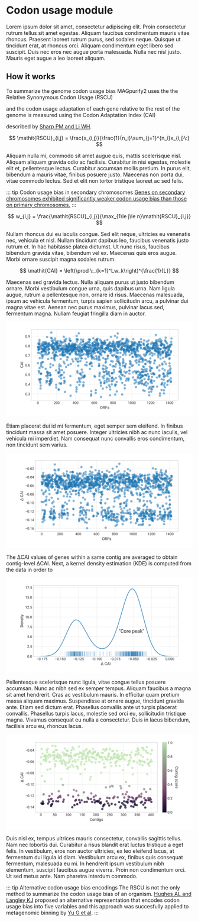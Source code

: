 # Codon usage module

Lorem ipsum dolor sit amet, consectetur adipiscing elit. Proin consectetur rutrum tellus sit amet egestas. Aliquam faucibus condimentum mauris vitae rhoncus. Praesent laoreet rutrum purus, sed sodales neque. Quisque ut tincidunt erat, at rhoncus orci. Aliquam condimentum eget libero sed suscipit. Duis nec eros nec augue porta malesuada. Nulla nec nisl justo. Mauris eget augue a leo laoreet aliquam.

## How it works

To summarize the genome codon usage bias MAGpurify2 uses the the Relative Synonymous Codon Usage (RSCU)

and the codon usage adaptation of each gene relative to the rest of the genome is measured using the Codon Adaptation Index (CAI)

described by [Sharp PM and Li WH](https://pubmed.ncbi.nlm.nih.gov/3547335/).

$$
\mathit{RSCU}_{i,j} = \frac{x_{i,j}}{\frac{1}{n_i}\sum_{j=1}^{n_i}x_{i,j}\:}
$$

Aliquam nulla mi, commodo sit amet augue quis, mattis scelerisque nisl. Aliquam aliquam gravida odio ac facilisis. Curabitur in nisi egestas, molestie elit et, pellentesque lectus. Curabitur accumsan mollis pretium. In purus elit, bibendum a mauris vitae, finibus posuere justo. Maecenas non porta dui, vitae commodo lectus. Sed et elit non tortor tristique laoreet ac sed felis.

::: tip Codon usage bias in secondary chromosomes
[Genes on secondary chromosomes exhibited significantly weaker codon usage bias than those on primary chromosomes.](https://journals.plos.org/ploscompbiol/article?id=10.1371/journal.pcbi.1000732)
:::

$$
w_{i,j} = \frac{\mathit{RSCU}_{i,j}}{\max_{1\le j\le n}\mathit{RSCU}_{i,j}}
$$

Nullam rhoncus dui eu iaculis congue. Sed elit neque, ultricies eu venenatis nec, vehicula et nisl. Nullam tincidunt dapibus leo, faucibus venenatis justo rutrum et. In hac habitasse platea dictumst. Ut nunc risus, faucibus bibendum gravida vitae, bibendum vel ex. Maecenas quis eros augue. Morbi ornare suscipit magna sodales rutrum.

$$
\mathit{CAI} = \left(\prod \:_{k=1}^Lw_k\right)^{\frac{1}{L}}
$$

Maecenas sed gravida lectus. Nulla aliquam purus ut justo bibendum ornare. Morbi vestibulum congue urna, quis dapibus urna. Nam ligula augue, rutrum a pellentesque non, ornare id risus. Maecenas malesuada, ipsum ac vehicula fermentum, turpis sapien sollicitudin arcu, a pulvinar dui magna vitae est. Aenean nec purus maximus, pulvinar lacus sed, fermentum magna. Nullam feugiat fringilla diam in auctor.

![gene-cai](./figures/gene-cai.svg)

Etiam placerat dui id mi fermentum, eget semper sem eleifend. In finibus tincidunt massa sit amet posuere. Integer ultricies nibh ac nunc iaculis, vel vehicula mi imperdiet. Nam consequat nunc convallis eros condimentum, non tincidunt sem varius.

![gene-delta-cai](./figures/gene-delta-cai.svg)

The ΔCAI values of genes within a same contig are averaged to obtain contig-level ΔCAI. Next, a kernel density estimation (KDE) is computed from the data in order to

![contig-delta-cai-kde](./figures/contig-delta-cai-kde.svg)

Pellentesque scelerisque nunc ligula, vitae congue tellus posuere accumsan. Nunc ac nibh sed ex semper tempus. Aliquam faucibus a magna sit amet hendrerit. Cras ac vestibulum mauris. In efficitur quam pretium massa aliquam maximus. Suspendisse at ornare augue, tincidunt gravida ante. Etiam sed dictum erat. Phasellus convallis ante ut turpis placerat convallis. Phasellus turpis lacus, molestie sed orci eu, sollicitudin tristique magna. Vivamus consequat eu nulla a consectetur. Duis in lacus bibendum, facilisis arcu eu, rhoncus lacus.

![contig-delta-cai-scores](./figures/contig-delta-cai-scores.svg)

Duis nisl ex, tempus ultrices mauris consectetur, convallis sagittis tellus. Nam nec lobortis dui. Curabitur a risus blandit erat luctus tristique a eget felis. In vestibulum, eros non auctor ultricies, ex leo eleifend lacus, at fermentum dui ligula id diam. Vestibulum arcu ex, finibus quis consequat fermentum, malesuada eu mi. In hendrerit ipsum vestibulum nibh elementum, suscipit faucibus augue viverra. Proin non condimentum orci. Ut sed metus ante. Nam pharetra interdum commodo.

::: tip Alternative codon usage bias encodings
The RSCU is not the only method to summarize the codon usage bias of an organism. [Hughes AL and Langley KJ](https://pubmed.ncbi.nlm.nih.gov/17000138/) proposed an alternative representation that encodes codon usage bias into five variables and this approach was succesfully applied to metagenomic binning by [Yu G et al](https://pubmed.ncbi.nlm.nih.gov/29947757/).
:::